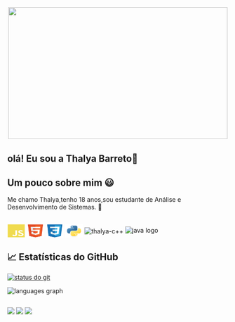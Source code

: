 <div align="center">
<img src="https://camo.githubusercontent.com/638891bca5c85744402c7849ea81d377e77142f55441031bded32b23ba062d31/68747470733a2f2f6d656469612e74656e6f722e636f6d2f4946324a64787a6d794e3441414141692f636f64696e672d6769726c2e676966" width="500" height="300"/>

</div>

## olá! Eu sou a Thalya Barreto👋

## Um pouco sobre mim 😃

Me chamo Thalya,tenho 18 anos,sou estudante de Análise e Desenvolvimento de Sistemas. 🚀

  <div style="display: inline_block"><br>
  <img align="center" alt="thalya-Js" height="30" width="40" src="https://raw.githubusercontent.com/devicons/devicon/master/icons/javascript/javascript-plain.svg">
  <img align="center" alt="thalya-HTML" height="30" width="40" src="https://raw.githubusercontent.com/devicons/devicon/master/icons/html5/html5-original.svg">
  <img align="center" alt="thalya-CSS" height="30" width="40" src="https://raw.githubusercontent.com/devicons/devicon/master/icons/css3/css3-original.svg">
  <img align="center" alt="thalya-Python" height="30" width="40" src="https://raw.githubusercontent.com/devicons/devicon/master/icons/python/python-original.svg">
  <img align="center" alt="thalya-c++" height="30" width="40" src="https://cdn.jsdelivr.net/gh/devicons/devicon@latest/icons/cplusplus/cplusplus-original.svg" />
  <img src="https://cdn.jsdelivr.net/gh/devicons/devicon/icons/java/java-original.svg" height="40" alt="java logo"  />

##

</div>

  
## 📈 Estatísticas do GitHub
  [![status do git](https://github-readme-stats.vercel.app/api?username=thalya18&show_icons=true&theme=radical)](https://github.com/thalya18)
 
  <div>
  <img src="https://github-readme-stats.vercel.app/api/top-langs?username=thalya18&locale=en&hide_title=false&layout=compact&card_width=330&langs_count=5&theme=radical&hide_border=false" height="200" alt="languages graph"  />
</div>

##

<div> 
  <a href="https://www.youtube.com/@ThalyaNascimento-02" target="_blank"><img src="https://img.shields.io/badge/YouTube-FF0000?style=for-the-badge&logo=youtube&logoColor=white" target="_blank"></a>
  <a href = "mailto:thalyabarreto128@gmail.com"><img src="https://img.shields.io/badge/-Gmail-%23333?style=for-the-badge&logo=gmail&logoColor=white" target="_blank"></a>
  <a href="https://www.linkedin.com/in/sidney-silva-75445b261/" target="_blank"><img src="https://img.shields.io/badge/-LinkedIn-%230077B5?style=for-the-badge&logo=linkedin&logoColor=white" target="_blank"></a> 
</div>


